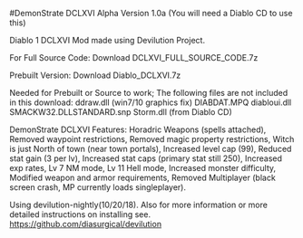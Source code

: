 #DemonStrate DCLXVI
Alpha Version 1.0a (You will need a Diablo CD to use this)

Diablo 1 DCLXVI Mod made using Devilution Project.

For Full Source Code: Download DCLXVI_FULL_SOURCE_CODE.7z

Prebuilt Version: Download Diablo_DCLXVI.7z

Needed for Prebuilt or Source to work; 
The following files are not included in this download: 
ddraw.dll (win7/10 graphics fix) 
DIABDAT.MPQ diabloui.dll SMACKW32.DLLSTANDARD.snp Storm.dll (from Diablo CD)

DemonStrate DCLXVI Features: 
Horadric Weapons (spells attached), 
Removed waypoint restrictions, 
Removed magic property restrictions, 
Witch is just North of town (near town portals), 
Increased level cap (99), 
Reduced stat gain (3 per lv), 
Increased stat caps (primary stat still 250), 
Increased exp rates, 
Lv 7 NM mode, 
Lv 11 Hell mode, 
Increased monster difficulty, 
Modified weapon and armor requirements, 
Removed Multiplayer (black screen crash, MP currently loads singleplayer).

Using devilution-nightly(10/20/18). Also for more information or more detailed instructions on installing see. https://github.com/diasurgical/devilution